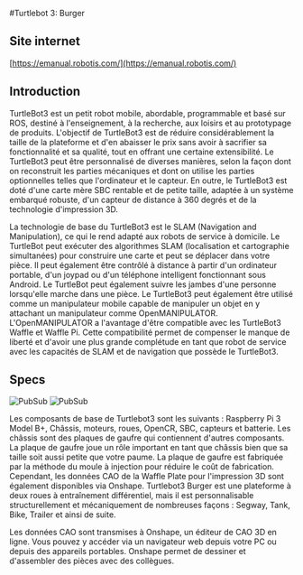 #Turtlebot 3: Burger
## Site internet
 [https://emanual.robotis.com/](https://emanual.robotis.com/)
## Introduction
TurtleBot3 est un petit robot mobile, abordable, programmable et basé sur ROS, destiné à l'enseignement, à la recherche, aux loisirs et au prototypage de produits. L'objectif de TurtleBot3 est de réduire considérablement la taille de la plateforme et d'en abaisser le prix sans avoir à sacrifier sa fonctionnalité et sa qualité, tout en offrant une certaine extensibilité. Le TurtleBot3 peut être personnalisé de diverses manières, selon la façon dont on reconstruit les parties mécaniques et dont on utilise les parties optionnelles telles que l'ordinateur et le capteur. En outre, le TurtleBot3 est doté d'une carte mère SBC rentable et de petite taille, adaptée à un système embarqué robuste, d'un capteur de distance à 360 degrés et de la technologie d'impression 3D.

La technologie de base du TurtleBot3 est le SLAM (Navigation and Manipulation), ce qui le rend adapté aux robots de service à domicile. Le TurtleBot peut exécuter des algorithmes SLAM (localisation et cartographie simultanées) pour construire une carte et peut se déplacer dans votre pièce. Il peut également être contrôlé à distance à partir d'un ordinateur portable, d'un joypad ou d'un téléphone intelligent fonctionnant sous Android. Le TurtleBot peut également suivre les jambes d'une personne lorsqu'elle marche dans une pièce. Le TurtleBot3 peut également être utilisé comme un manipulateur mobile capable de manipuler un objet en y attachant un manipulateur comme OpenMANIPULATOR. L'OpenMANIPULATOR a l'avantage d'être compatible avec les TurtleBot3 Waffle et Waffle Pi. Cette compatibilité permet de compenser le manque de liberté et d'avoir une plus grande complétude en tant que robot de service avec les capacités de SLAM et de navigation que possède le TurtleBot3.


## Specs
![PubSub](https://emanual.robotis.com/assets/images/platform/turtlebot3/hardware_setup/turtlebot3_dimension1.png|size=400)
![PubSub](https://emanual.robotis.com/assets/images/platform/turtlebot3/hardware_setup/turtlebot3_burger_components.png|size=400)


Les composants de base de Turtlebot3 sont les suivants : Raspberry Pi 3 Model B+, Châssis, moteurs, roues, OpenCR, SBC, capteurs et batterie. Les châssis sont des plaques de gaufre qui contiennent d'autres composants. La plaque de gaufre joue un rôle important en tant que châssis bien que sa taille soit aussi petite que votre paume. La plaque de gaufre est fabriquée par la méthode du moule à injection pour réduire le coût de fabrication. Cependant, les données CAO de la Waffle Plate pour l'impression 3D sont également disponibles via Onshape. Turtlebot3 Burger est une plateforme à deux roues à entraînement différentiel, mais il est personnalisable structurellement et mécaniquement de nombreuses façons : Segway, Tank, Bike, Trailer et ainsi de suite.

Les données CAO sont transmises à Onshape, un éditeur de CAO 3D en ligne. Vous pouvez y accéder via un navigateur web depuis votre PC ou depuis des appareils portables. Onshape permet de dessiner et d'assembler des pièces avec des collègues.



